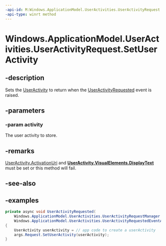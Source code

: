 ```yaml
---
-api-id: M:Windows.ApplicationModel.UserActivities.UserActivityRequest.SetUserActivity(Windows.ApplicationModel.UserActivities.UserActivity)
-api-type: winrt method
---
```


<!-- Method syntax.
public void UserActivityRequest.SetUserActivity(UserActivity activity)
-->

# Windows.ApplicationModel.UserActivities.UserActivityRequest.SetUserActivity

## -description
Sets the [UserActivity](useractivity.md) to return when the [UserActivityRequested](useractivityrequestmanager_useractivityrequested.md) event is raised.

## -parameters
### -param activity
The user activity to store.

## -remarks
[UserActivity.ActivationUri](/uwp/api/windows.applicationmodel.useractivities.useractivity.ActivationUri) and **[UserActivity.VisualElements.DisplayText](/uwp/api/windows.applicationmodel.useractivities.useractivityvisualelements.DisplayText)** must be set or this method will fail.

## -see-also

## -examples
```csharp
private async void UserActivityRequested(
    Windows.ApplicationModel.UserActivities.UserActivityRequestManager sender,
    Windows.ApplicationModel.UserActivities.UserActivityRequestedEventArgs args)
{
    UserActivity userActivity = // app code to create a userActivity
    args.Request.SetUserActivity(userActivity);
}
```
